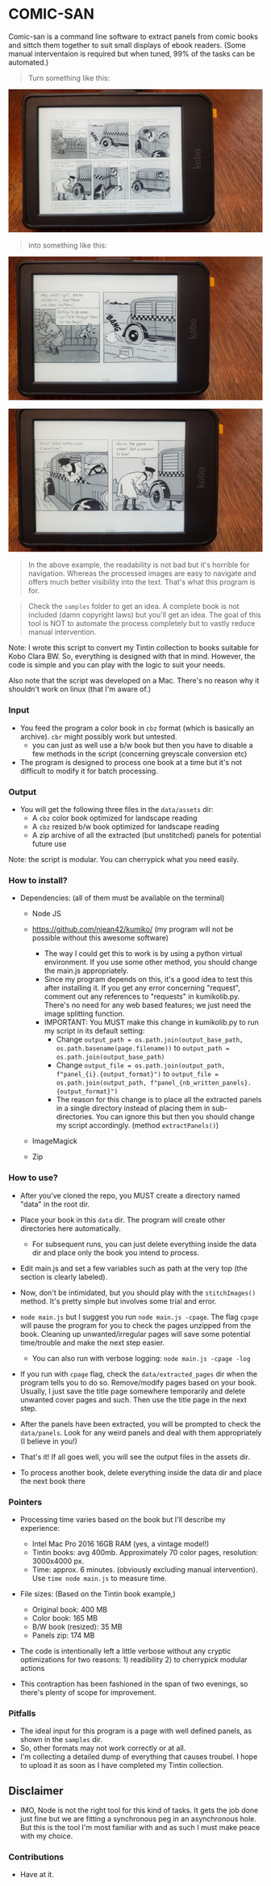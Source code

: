 # COMIC-SAN

Comic-san is a command line software to extract panels from comic books and sittch them together to suit 
small displays of ebook readers. (Some manual interventaion is required but when tuned, 99% of the tasks can be 
automated.)

> Turn something like this:

![original_iamge](https://github.com/dvnlgls/comic-san/blob/master/samples/for_read_me/original.jpg)

> into something like this:

![readable_image](https://github.com/dvnlgls/comic-san/blob/master/samples/for_read_me/p1.jpg)

![readable_image](https://github.com/dvnlgls/comic-san/blob/master/samples/for_read_me/p2.jpg)

> In the above example, the readability is not bad but it's horrible for navigation. Whereas the processed images
are easy to navigate and offers much better visibility into the text. That's what this program is for.

> Check the `samples` folder to get an idea. A complete book is not included (damn copyright laws) but you'll get an idea. The goal of
this tool is NOT to automate the process completely but to vastly reduce manual intervention. 

Note: I wrote this script to convert my Tintin collection to books suitable for Kobo Clara BW. So, everything is designed with 
that in mind. However, the code is simple and you can play with the logic to suit your needs.

Also note that the script was developed on a Mac. There's no reason why it shouldn't work on linux (that I'm aware of.)

### Input
- You feed the program a color book in `cbz` format (which is basically an archive). `cbr` might possibly work but untested.
  - you can just as well use a b/w book but then you have to disable a few methods in the script (concerning greyscale conversion etc)
- The program is designed to process one book at a time but it's not difficult to modify it for batch processing.

### Output
- You will get the following three files in the `data/assets` dir:
  - A `cbz` color book optimized for landscape reading
  - A `cbz` resized b/w book optimized for landscape reading
  - A zip archive of all the extracted (but unstitched) panels for potential future use

Note: the script is modular. You can cherrypick what you need easily.

### How to install?

- Dependencies: (all of them must be available on the terminal)
  - Node JS

  - https://github.com/njean42/kumiko/ (my program will not be possible without this awesome software)
    - The way I could get this to work is by using a python virtual environment. If you use some other 
    method, you should change the main.js appropriately.
    - Since my program depends on this, it's a good idea to test this after installing it. If you get
    any error concerning "request", comment out any references to "requests" in kumikolib.py. There's no need for any
    web based features; we just need the image splitting function.
    - IMPORTANT: You MUST make this change in kumikolib.py to run my script in its default setting:
      - Change `output_path = os.path.join(output_base_path, os.path.basename(page.filename))` to `output_path = os.path.join(output_base_path)`
      - Change `output_file = os.path.join(output_path, f"panel_{i}.{output_format}")` to `output_file = os.path.join(output_path, f"panel_{nb_written_panels}.{output_format}")`
      - The reason for this change is to place all the extracted panels in a single directory instead of placing them in 
      sub-directories. You can ignore this but then you should change my script accordingly. (method `extractPanels()`)
  
  - ImageMagick

  - Zip
  
### How to use?

- After you've cloned the repo, you MUST create a directory named "data" in the root dir.

- Place your book in this `data` dir. The program will create other directories here 
automatically.
  - For subsequent runs, you can just delete everything inside the data dir and place only the book you intend to process.

- Edit main.js and set a few variables such as path at the very top (the section is clearly labeled).

- Now, don't be intimidated, but you should play with the `stitchImages()` method. It's pretty simple but involves some trial and error. 

- `node main.js` but I suggest you run `node main.js -cpage`. The flag `cpage` will pause the program for you to
check the pages unzipped from the book. Cleaning up unwanted/irregular pages will save some potential time/trouble and make the next
step easier.
  - You can also run with verbose logging: `node main.js -cpage -log`

- If you run with `cpage` flag, check the `data/extracted_pages` dir when the program tells you to do so. Remove/modify pages based on your book. Usually, I just save the title page somewhere temporarily and delete unwanted cover pages and such. Then use the title page in the next step.

- After the panels have been extracted, you will be prompted to check the `data/panels`. Look for any weird panels and deal with them
appropriately (I believe in you!)

- That's it! If all goes well, you will see the output files in the assets dir.

- To process another book, delete everything inside the data dir and place the next book there

### Pointers

- Processing time varies based on the book but I'll describe my experience:
  - Intel Mac Pro 2016 16GB RAM (yes, a vintage model!)
  - Tintin books: avg 400mb. Approximately 70 color pages, resolution: 3000x4000 px.
  - Time: approx. 6 minutes. (obviously excluding manual intervention). Use `time node main.js` to measure time.

- File sizes:
  (Based on the Tintin book example,)
  - Original book: 400 MB
  - Color book: 165 MB
  - B/W book (resized): 35 MB
  - Panels zip: 174 MB

- The code is intentionally left a little verbose without any cryptic optimizations for two reasons: 1) readibility 2) to cherrypick modular actions

- This contraption has been fashioned in the span of two evenings, so there's plenty of scope for improvement.

### Pitfalls

- The ideal input for this program is a page with well defined panels, as shown in the `samples` dir.
- So, other formats may not work correctly or at all.
- I'm collecting a detailed dump of everything that causes troubel. I hope to upload it as soon as I have completed my Tintin collection.

## Disclaimer

- IMO, Node is not the right tool for this kind of tasks. It gets the job done just fine but we are fitting a synchronous peg in an
asynchronous hole. But this is the tool I'm most familiar with and as such I must make peace with my choice.

### Contributions

- Have at it. 